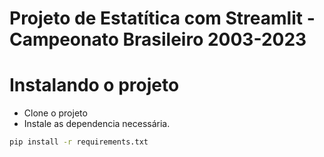 # Projeto de Estatítica com Streamlit - Campeonato Brasileiro 2003-2023

# Instalando o projeto
- Clone o projeto
- Instale as dependencia necessária.
```bash
pip install -r requirements.txt
```
